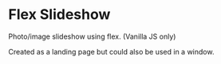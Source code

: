 # Flex Slideshow
Photo/image slideshow using flex. (Vanilla JS only)

Created as a landing page but could also be used in a window.

